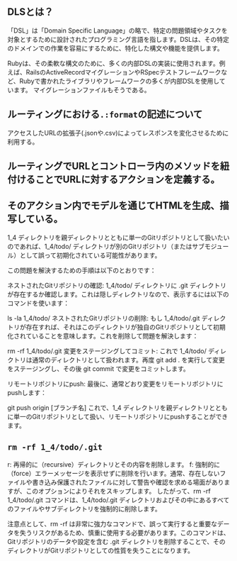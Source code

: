 ## DLSとは？

「DSL」は「Domain Specific Language」の略で、特定の問題領域やタスクを対象とするために設計されたプログラミング言語を指します。DSLは、その特定のドメインでの作業を容易にするために、特化した構文や機能を提供します。

Rubyは、その柔軟な構文のために、多くの内部DSLの実装に使用されます。例えば、RailsのActiveRecordマイグレーションやRSpecテストフレームワークなど、Rubyで書かれたライブラリやフレームワークの多くが内部DSLを使用しています。
マイグレーションファイルもそうである。

## ルーティングにおける`.:format`の記述について
アクセスしたURLの拡張子(.jsonや.csv)によってレスポンスを変化させるために利用する。



## ルーティングでURLとコントローラ内のメソッドを紐付けることでURLに対するアクションを定義する。
## そのアクション内でモデルを通じてHTMLを生成、描写している。



1_4 ディレクトリを親ディレクトリとともに単一のGitリポジトリとして扱いたいのであれば、1_4/todo/ ディレクトリが別のGitリポジトリ（またはサブモジュール）として誤って初期化されている可能性があります。

この問題を解決するための手順は以下のとおりです：

ネストされたGitリポジトリの確認:
1_4/todo/ ディレクトリに .git ディレクトリが存在するか確認します。これは隠しディレクトリなので、表示するには以下のコマンドを使います：


ls -la 1_4/todo/
ネストされたGitリポジトリの削除:
もし 1_4/todo/.git ディレクトリが存在すれば、それはこのディレクトリが独自のGitリポジトリとして初期化されていることを意味します。これを削除して問題を解決します：

rm -rf 1_4/todo/.git
変更をステージングしてコミット:
これで 1_4/todo/ ディレクトリは通常のディレクトリとして扱われます。再度 git add . を実行して変更をステージングし、その後 git commit で変更をコミットします。

リモートリポジトリにpush:
最後に、通常どおり変更をリモートリポジトリにpushします：

git push origin [ブランチ名]
これで、1_4 ディレクトリを親ディレクトリとともに単一のGitリポジトリとして扱い、リモートリポジトリにpushすることができます。


## `rm -rf 1_4/todo/.git`

r: 再帰的に（recursive）ディレクトリとその内容を削除します。
f: 強制的に（force）エラーメッセージを表示せずに削除を行います。通常、存在しないファイルや書き込み保護されたファイルに対して警告や確認を求める場面がありますが、このオプションによりそれをスキップします。
したがって、rm -rf 1_4/todo/.git コマンドは、1_4/todo/.git ディレクトリおよびその中にあるすべてのファイルやサブディレクトリを強制的に削除します。

注意点として、rm -rf は非常に強力なコマンドで、誤って実行すると重要なデータを失うリスクがあるため、慎重に使用する必要があります。このコマンドは、Gitリポジトリのデータや設定を含む .git ディレクトリを削除することで、そのディレクトリがGitリポジトリとしての性質を失うことになります。

